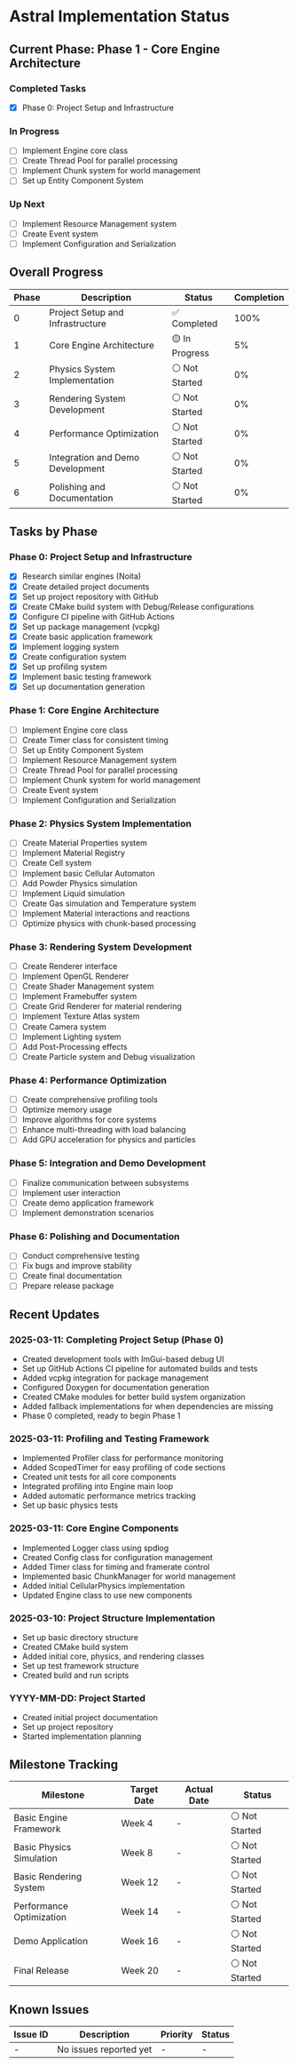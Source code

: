 # Astral Implementation Status

## Current Phase: Phase 1 - Core Engine Architecture

### Completed Tasks
- [x] Phase 0: Project Setup and Infrastructure

### In Progress
- [ ] Implement Engine core class
- [ ] Create Thread Pool for parallel processing
- [ ] Implement Chunk system for world management
- [ ] Set up Entity Component System

### Up Next
- [ ] Implement Resource Management system
- [ ] Create Event system
- [ ] Implement Configuration and Serialization

## Overall Progress

| Phase | Description | Status | Completion |
|-------|-------------|--------|------------|
| 0 | Project Setup and Infrastructure | ✅ Completed | 100% |
| 1 | Core Engine Architecture | 🟡 In Progress | 5% |
| 2 | Physics System Implementation | ⚪ Not Started | 0% |
| 3 | Rendering System Development | ⚪ Not Started | 0% |
| 4 | Performance Optimization | ⚪ Not Started | 0% |
| 5 | Integration and Demo Development | ⚪ Not Started | 0% |
| 6 | Polishing and Documentation | ⚪ Not Started | 0% |

## Tasks by Phase

### Phase 0: Project Setup and Infrastructure
- [x] Research similar engines (Noita)
- [x] Create detailed project documents
- [x] Set up project repository with GitHub
- [x] Create CMake build system with Debug/Release configurations
- [x] Configure CI pipeline with GitHub Actions
- [x] Set up package management (vcpkg)
- [x] Create basic application framework
- [x] Implement logging system
- [x] Create configuration system
- [x] Set up profiling system
- [x] Implement basic testing framework
- [x] Set up documentation generation

### Phase 1: Core Engine Architecture
- [ ] Implement Engine core class
- [ ] Create Timer class for consistent timing
- [ ] Set up Entity Component System
- [ ] Implement Resource Management system
- [ ] Create Thread Pool for parallel processing
- [ ] Implement Chunk system for world management
- [ ] Create Event system
- [ ] Implement Configuration and Serialization

### Phase 2: Physics System Implementation
- [ ] Create Material Properties system
- [ ] Implement Material Registry
- [ ] Create Cell system
- [ ] Implement basic Cellular Automaton
- [ ] Add Powder Physics simulation
- [ ] Implement Liquid simulation
- [ ] Create Gas simulation and Temperature system
- [ ] Implement Material interactions and reactions
- [ ] Optimize physics with chunk-based processing

### Phase 3: Rendering System Development
- [ ] Create Renderer interface
- [ ] Implement OpenGL Renderer
- [ ] Create Shader Management system
- [ ] Implement Framebuffer system
- [ ] Create Grid Renderer for material rendering
- [ ] Implement Texture Atlas system
- [ ] Create Camera system
- [ ] Implement Lighting system
- [ ] Add Post-Processing effects
- [ ] Create Particle system and Debug visualization

### Phase 4: Performance Optimization
- [ ] Create comprehensive profiling tools
- [ ] Optimize memory usage
- [ ] Improve algorithms for core systems
- [ ] Enhance multi-threading with load balancing
- [ ] Add GPU acceleration for physics and particles

### Phase 5: Integration and Demo Development
- [ ] Finalize communication between subsystems
- [ ] Implement user interaction
- [ ] Create demo application framework
- [ ] Implement demonstration scenarios

### Phase 6: Polishing and Documentation
- [ ] Conduct comprehensive testing
- [ ] Fix bugs and improve stability
- [ ] Create final documentation
- [ ] Prepare release package

## Recent Updates

### 2025-03-11: Completing Project Setup (Phase 0)
- Created development tools with ImGui-based debug UI
- Set up GitHub Actions CI pipeline for automated builds and tests
- Added vcpkg integration for package management
- Configured Doxygen for documentation generation
- Created CMake modules for better build system organization
- Added fallback implementations for when dependencies are missing
- Phase 0 completed, ready to begin Phase 1

### 2025-03-11: Profiling and Testing Framework
- Implemented Profiler class for performance monitoring
- Added ScopedTimer for easy profiling of code sections
- Created unit tests for all core components
- Integrated profiling into Engine main loop
- Added automatic performance metrics tracking
- Set up basic physics tests

### 2025-03-11: Core Engine Components
- Implemented Logger class using spdlog
- Created Config class for configuration management
- Added Timer class for timing and framerate control
- Implemented basic ChunkManager for world management
- Added initial CellularPhysics implementation
- Updated Engine class to use new components

### 2025-03-10: Project Structure Implementation
- Set up basic directory structure
- Created CMake build system
- Added initial core, physics, and rendering classes
- Set up test framework structure
- Created build and run scripts

### YYYY-MM-DD: Project Started 
- Created initial project documentation
- Set up project repository
- Started implementation planning

## Milestone Tracking

| Milestone | Target Date | Actual Date | Status |
|-----------|-------------|-------------|--------|
| Basic Engine Framework | Week 4 | - | ⚪ Not Started |
| Basic Physics Simulation | Week 8 | - | ⚪ Not Started |
| Basic Rendering System | Week 12 | - | ⚪ Not Started |
| Performance Optimization | Week 14 | - | ⚪ Not Started |
| Demo Application | Week 16 | - | ⚪ Not Started |
| Final Release | Week 20 | - | ⚪ Not Started |

## Known Issues

| Issue ID | Description | Priority | Status |
|----------|-------------|----------|--------|
| - | No issues reported yet | - | - |